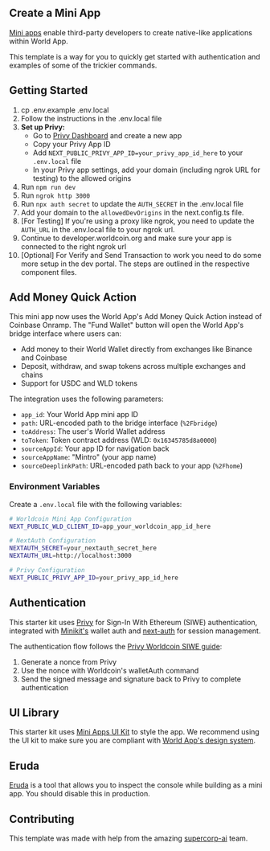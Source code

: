 ## Create a Mini App

[Mini apps](https://docs.worldcoin.org/mini-apps) enable third-party developers to create native-like applications within World App.

This template is a way for you to quickly get started with authentication and examples of some of the trickier commands.

## Getting Started

1. cp .env.example .env.local
2. Follow the instructions in the .env.local file
3. **Set up Privy:**
   - Go to [Privy Dashboard](https://console.privy.io/) and create a new app
   - Copy your Privy App ID
   - Add `NEXT_PUBLIC_PRIVY_APP_ID=your_privy_app_id_here` to your `.env.local` file
   - In your Privy app settings, add your domain (including ngrok URL for testing) to the allowed origins
4. Run `npm run dev`
5. Run `ngrok http 3000`
6. Run `npx auth secret` to update the `AUTH_SECRET` in the .env.local file
7. Add your domain to the `allowedDevOrigins` in the next.config.ts file.
8. [For Testing] If you're using a proxy like ngrok, you need to update the `AUTH_URL` in the .env.local file to your ngrok url.
9. Continue to developer.worldcoin.org and make sure your app is connected to the right ngrok url
10. [Optional] For Verify and Send Transaction to work you need to do some more setup in the dev portal. The steps are outlined in the respective component files.

## Add Money Quick Action

This mini app now uses the World App's Add Money Quick Action instead of Coinbase Onramp. The "Fund Wallet" button will open the World App's bridge interface where users can:

- Add money to their World Wallet directly from exchanges like Binance and Coinbase
- Deposit, withdraw, and swap tokens across multiple exchanges and chains
- Support for USDC and WLD tokens

The integration uses the following parameters:

- `app_id`: Your World App mini app ID
- `path`: URL-encoded path to the bridge interface (`%2Fbridge`)
- `toAddress`: The user's World Wallet address
- `toToken`: Token contract address (WLD: `0x16345785d8a0000`)
- `sourceAppId`: Your app ID for navigation back
- `sourceAppName`: "Mintro" (your app name)
- `sourceDeeplinkPath`: URL-encoded path back to your app (`%2Fhome`)

### Environment Variables

Create a `.env.local` file with the following variables:

```bash
# Worldcoin Mini App Configuration
NEXT_PUBLIC_WLD_CLIENT_ID=app_your_worldcoin_app_id_here

# NextAuth Configuration
NEXTAUTH_SECRET=your_nextauth_secret_here
NEXTAUTH_URL=http://localhost:3000

# Privy Configuration
NEXT_PUBLIC_PRIVY_APP_ID=your_privy_app_id_here
```

## Authentication

This starter kit uses [Privy](https://privy.io/) for Sign-In With Ethereum (SIWE) authentication, integrated with [Minikit's](https://github.com/worldcoin/minikit-js) wallet auth and [next-auth](https://authjs.dev/getting-started) for session management.

The authentication flow follows the [Privy Worldcoin SIWE guide](https://docs.privy.io/recipes/react/worldcoin-siwe-guide):

1. Generate a nonce from Privy
2. Use the nonce with Worldcoin's walletAuth command
3. Send the signed message and signature back to Privy to complete authentication

## UI Library

This starter kit uses [Mini Apps UI Kit](https://github.com/worldcoin/mini-apps-ui-kit) to style the app. We recommend using the UI kit to make sure you are compliant with [World App's design system](https://docs.world.org/mini-apps/design/app-guidelines).

## Eruda

[Eruda](https://github.com/liriliri/eruda) is a tool that allows you to inspect the console while building as a mini app. You should disable this in production.

## Contributing

This template was made with help from the amazing [supercorp-ai](https://github.com/supercorp-ai) team.
